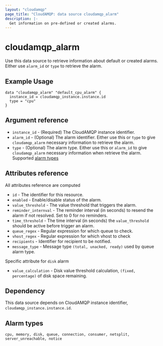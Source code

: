 ```yaml
---
layout: "cloudamqp"
page_title: "CloudAMQP: data source cloudamqp_alarm"
description: |-
  Get information on pre-defined or created alarms.
---
```


# cloudamqp_alarm

Use this data source to retrieve information about default or created alarms. Either use `alarm_id` or `type` to retrieve the alarm.

## Example Usage

```hcl
data "cloudamqp_alarm" "default_cpu_alarm" {
  instance_id = cloudamqp_instance.instance.id
  type = "cpu"
}
```

## Argument reference

* `instance_id` - (Required) The CloudAMQP instance identifier.
* `alarm_id`    - (Optional) The alarm identifier. Either use this or `type` to give `cloudamqp_alarm` necessary information to retrieve the alarm.
* `type`        - (Optional) The alarm type. Either use this or `alarm_id` to give `cloudamqp_alarm` necessary information when retrieve the alarm. Supported [alarm types](#alarm-types)

## Attributes reference

All attributes reference are computed

* `id`                  - The identifier for this resource.
* `enabled`             - Enable/disable status of the alarm.
* `value_threshold`     - The value threshold that triggers the alarm.
* `reminder_internval`  - The reminder interval (in seconds) to resend the alarm if not resolved. Set to 0 for no reminders.
* `time_threshold`      - The time interval (in seconds) the `value_threshold` should be active before trigger an alarm.
* `queue_regex`         - Regular expression for which queue to check.
* `vhost_regex`         - Regular expression for which vhost to check
* `recipients`          - Identifier for recipient to be notified.
* `message_type`        - Message type `(total, unacked, ready)` used by queue alarm type.

Specific attribute for `disk` alarm

* `value_calculation`   - Disk value threshold calculation, `(fixed, percentage)` of disk space remaining.

## Dependency

This data source depends on CloudAMQP instance identifier, `cloudamqp_instance.instance.id`.

## Alarm types

`cpu, memory, disk, queue, connection, consumer, netsplit, server_unreachable, notice`
